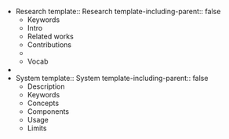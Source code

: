 - Research
  template:: Research
  template-including-parent:: false
	- Keywords
	- Intro
	- Related works
	- Contributions
	-
	- Vocab
-
- System
  template:: System
  template-including-parent:: false
	- Description
	- Keywords
	- Concepts
	- Components
	- Usage
	- Limits